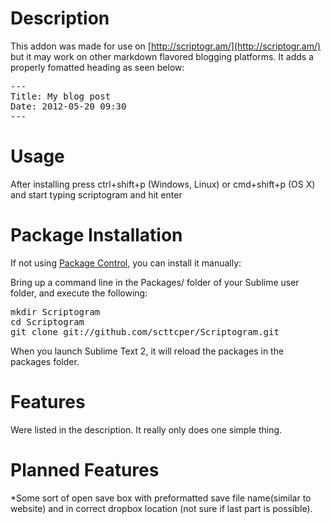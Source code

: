 Description
==================
This addon was made for use on [http://scriptogr.am/](http://scriptogr.am/) but it may work on other markdown flavored blogging platforms.  It adds a properly fomatted heading as seen below:  
<pre>---
Title: My blog post
Date: 2012-05-20 09:30
---</pre>  

Usage  
================
After installing press ctrl+shift+p (Windows, Linux) or cmd+shift+p (OS X) and start typing scriptogram and hit enter

Package Installation  
================
If not using [Package Control](http://wbond.net/sublime_packages/package_control), you can install it manually:

Bring up a command line in the Packages/ folder of your Sublime user folder, and execute the following:

<pre>mkdir Scriptogram 
cd Scriptogram 
git clone git://github.com/scttcper/Scriptogram.git
</pre>
When you launch Sublime Text 2, it will reload the packages in the packages folder. 
  
Features
========
Were listed in the description.  It really only does one simple thing.

Planned Features
================  
*Some sort of open save box with preformatted save file name(similar to website) and in correct dropbox location (not sure if last part is possible).

